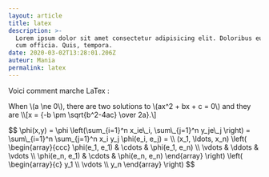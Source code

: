 ```yaml
---
layout: article
title: latex
description: >-
  Lorem ipsum dolor sit amet consectetur adipisicing elit. Doloribus eum odio
  cum officia. Quis, tempora.
date: 2020-03-02T13:28:01.206Z
auteur: Mania
permalink: latex
---
```

Voici comment marche LaTex :

<p>
When \(a \ne 0\), there are two solutions to \(ax^2 + bx + c = 0\) and they are
\\[x = {-b \pm \sqrt{b^2-4ac} \over 2a}.\]
</p>

<p>
$$
  \phi(x,y) = \phi \left(\sum_{i=1}^n x_ie\_i, \sum\_{j=1}^n y_je\_j \right)
  = \sum\_{i=1}^n \sum_{j=1}^n x_i y_j \phi(e_i, e_j) = \\
    (x_1, \ldots, x_n) \left( \begin{array}{ccc}
      \phi(e_1, e_1) & \cdots & \phi(e_1, e_n) \\
      \vdots & \ddots & \vdots \\
      \phi(e_n, e_1) & \cdots & \phi(e_n, e_n)
    \end{array} \right)
  \left( \begin{array}{c}
      y_1 \\
      \vdots \\
      y_n
    \end{array} \right)
$$
</p>